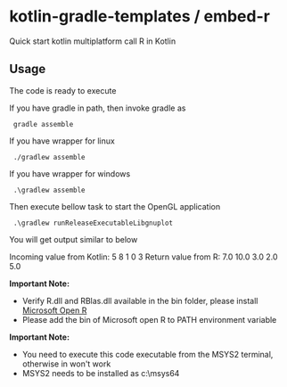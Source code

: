 # kotlin-gradle-templates / embed-r
Quick start kotlin multiplatform call R in Kotlin

## Usage
The code is ready to execute

If you have gradle in path, then invoke gradle as

     gradle assemble

If you have wrapper for linux

     ./gradlew assemble

If you have wrapper for windows

     .\gradlew assemble

Then execute bellow task to start the OpenGL application

     .\gradlew runReleaseExecutableLibgnuplot

You will get output similar to below

Incoming value from Kotlin:  5 8 1 0 3
Return value from R: 7.0 10.0 3.0 2.0 5.0


**Important Note:**
  * Verify R.dll and RBlas.dll available in the bin folder, please install [Microsoft Open R](https://mran.microsoft.com/open)
  * Please add the bin of Microsoft open R to PATH environment variable

**Important Note:**
  * You need to execute this code executable from the MSYS2 terminal, otherwise in won't work
  * MSYS2 needs to be installed as c:\msys64
